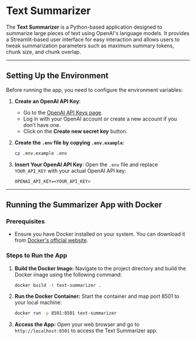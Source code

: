 # Text Summarizer

The **Text Summarizer** is a Python-based application designed to summarize large pieces of text using OpenAI's language models. It provides a Streamlit-based user interface for easy interaction and allows users to tweak summarization parameters such as maximum summary tokens, chunk size, and chunk overlap.

---

## Setting Up the Environment

Before running the app, you need to configure the environment variables:

1. **Create an OpenAI API Key**:
   - Go to the [OpenAI API Keys page](https://platform.openai.com/account/api-keys).
   - Log in with your OpenAI account or create a new account if you don’t have one.
   - Click on the **Create new secret key** button.

2. **Create the `.env` file by copying `.env.example`**:
   ```bash
   cp .env.example .env
   ```

2. **Insert Your OpenAI API Key**:
   Open the `.env` file and replace `YOUR_API_KEY` with your actual OpenAI API key:
   ```env
   OPENAI_API_KEY=<YOUR_API_KEY>
   ```

---

## Running the Summarizer App with Docker

### Prerequisites
- Ensure you have Docker installed on your system. You can download it from [Docker's official website](https://www.docker.com/).

### Steps to Run the App

1. **Build the Docker Image:**
   Navigate to the project directory and build the Docker image using the following command:
   ```bash
   docker build -t text-summarizer .
   ```

2. **Run the Docker Container:**
    Start the container and map port 8501 to your local machine:

    ```bash
    docker run -p 8501:8501 text-summarizer
    ```
3. **Access the App:**
    Open your web browser and go to `http://localhost:8501` to access the Text Summarizer app.